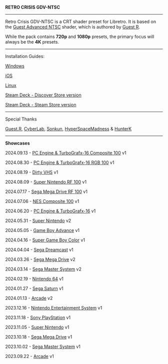 **RETRO CRISIS GDV-NTSC**
___
Retro Crisis GDV-NTSC is a CRT shader preset for Libretro. It is based on the [Guest Advanced NTSC](https://forums.libretro.com/t/new-crt-shader-from-guest-crt-guest-advanced-updates/25444) shader, which is authored by [Guest R](https://forums.libretro.com/u/guest.r).

While the pack contains **720p** and **1080p** presets, the primary focus will always be the **4K** presets.
___
Installation Guides:

[Windows](https://youtu.be/G42g23ONYsI)

[iOS](https://youtu.be/2L3fgoabkq0)

[Linux](https://youtu.be/R12PqZ8LSIY)

[Steam Deck - Discover Store version](https://youtu.be/Bbr0a6b1qHI)

[Steam Deck - Steam Store version](https://youtu.be/xKyZ6F7r-54)

___
Special Thanks

[Guest.R](https://forums.libretro.com/u/guest.r), 
[CyberLab](https://forums.libretro.com/u/Cyber), 
[Sonkun](https://forums.libretro.com/u/sonkun), 
[HyperSpaceMadness](https://forums.libretro.com/u/HyperspaceMadness) & 
[HunterK](https://forums.libretro.com/u/hunterk)
___
**Showcases**

2024.09.13 - [PC Engine & TurboGrafx-16 Composite 100](https://youtu.be/ImM1uekoJGk) v1

2024.08.30 - [PC Engine & TurboGrafx-16 RGB 100](https://youtu.be/8BHVeXcPuU0) v1

2024.08.19 - [Dirty VHS](https://youtu.be/_yL135QNcBk) v1

2024.08.09 - [Super Nintendo RF 100](https://youtu.be/vMSLqVgcDvc) v1

2024.07.17 - [Sega Mega Drive RF 100](https://youtu.be/2_tv6p33RFE) v1

2024.07.06 - [NES Composite 100](https://youtu.be/UcGNBYq6j3M) v1

2024.06.20 - [PC Engine & TurboGrafx-16](https://youtu.be/hpiNKI8lRaY) v1

2024.05.31 - [Super Nintendo](https://youtu.be/edZ3drLP3yU) v2

2024.05.05 - [Game Boy Advance](https://youtu.be/Yd_TqCT70sY) v1

2024.04.16 - [Super Game Boy Color](https://youtu.be/Jjck_-w04Gs) v1

2024.04.04 - [Sega Dreamcast](https://youtu.be/DUSEw8m0iXE) v1

2024.03.26 - [Sega Mega Drive](https://youtu.be/S6x0-TWwEsM) v2

2024.03.14 - [Sega Master System](https://youtu.be/KAc2EOeN_fU) v2

2024.02.19 - [Nintendo 64](https://youtu.be/w4gtlKrMvBk) v1

2024.01.27 - [Sega Saturn](https://youtu.be/hVYVkhhDAyQ) v1

2024.01.13 - [Arcade](https://youtu.be/nerQXmfpvlo) v2

2023.12.16 - [Nintendo Entertainment System](https://youtu.be/hLkuCar5Byk) v1

2023.11.18 - [Sony PlayStation](https://youtu.be/_oM1SCv48-E) v1

2023.11.05 - [Super Nintendo](https://youtu.be/qITkj12QNjo) v1

2023.10.18 - [Sega Mega Drive](https://youtu.be/pd75fzm7sBc) v1

2023.10.02 - [Sega Master System](https://youtu.be/sF7n8w9Jx-U) v1

2023.09.22 - [Arcade](https://youtu.be/G42g23ONYsI) v1
